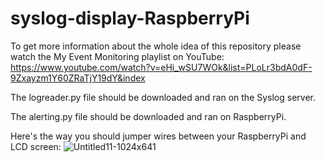 # syslog-display-RaspberryPi
To get more information about the whole idea of this repository please watch the My Event Monitoring playlist on YouTube:
https://www.youtube.com/watch?v=eHi_wSU7WOk&list=PLoLr3bdA0dF-9Zxayzm1Y60ZRaTjY19dY&index

The logreader.py file should be downloaded and ran on the Syslog server.

The alerting.py file should be downloaded and ran on RaspberryPi.

Here's the way you should jumper wires between your RaspberryPi and LCD screen:
![Untitled11-1024x641](https://user-images.githubusercontent.com/87240174/223758907-6a5168e4-9142-4749-ba6b-302c6753e2da.jpeg)
